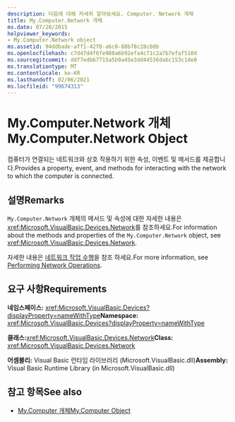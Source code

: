 ```yaml
---
description: 다음에 대해 자세히 알아보세요. Computer. Network 개체
title: My.Computer.Network 개체
ms.date: 07/20/2015
helpviewer_keywords:
- My.Computer.Network object
ms.assetid: 94ddbade-aff1-42f8-a6c8-88b78c28c0db
ms.openlocfilehash: c7d47d4f6fe980a6b92efa4c71c2a7b7efaf510d
ms.sourcegitcommit: ddf7edb67715a5b9a45e3dd44536dabc153c1de0
ms.translationtype: MT
ms.contentlocale: ko-KR
ms.lasthandoff: 02/06/2021
ms.locfileid: "99674313"
---
```

# <a name="mycomputernetwork-object"></a><span data-ttu-id="479b9-103">My.Computer.Network 개체</span><span class="sxs-lookup"><span data-stu-id="479b9-103">My.Computer.Network Object</span></span>

<span data-ttu-id="479b9-104">컴퓨터가 연결되는 네트워크와 상호 작용하기 위한 속성, 이벤트 및 메서드를 제공합니다.</span><span class="sxs-lookup"><span data-stu-id="479b9-104">Provides a property, event, and methods for interacting with the network to which the computer is connected.</span></span>  
  
## <a name="remarks"></a><span data-ttu-id="479b9-105">설명</span><span class="sxs-lookup"><span data-stu-id="479b9-105">Remarks</span></span>  

 <span data-ttu-id="479b9-106">`My.Computer.Network` 개체의 메서드 및 속성에 대한 자세한 내용은 <xref:Microsoft.VisualBasic.Devices.Network>를 참조하세요.</span><span class="sxs-lookup"><span data-stu-id="479b9-106">For information about the methods and properties of the `My.Computer.Network` object, see <xref:Microsoft.VisualBasic.Devices.Network>.</span></span>  
  
 <span data-ttu-id="479b9-107">자세한 내용은 [네트워크 작업 수행](../../developing-apps/programming/computer-resources/performing-network-operations.md)을 참조 하세요.</span><span class="sxs-lookup"><span data-stu-id="479b9-107">For more information, see [Performing Network Operations](../../developing-apps/programming/computer-resources/performing-network-operations.md).</span></span>  
  
## <a name="requirements"></a><span data-ttu-id="479b9-108">요구 사항</span><span class="sxs-lookup"><span data-stu-id="479b9-108">Requirements</span></span>  

 <span data-ttu-id="479b9-109">**네임스페이스:** <xref:Microsoft.VisualBasic.Devices?displayProperty=nameWithType></span><span class="sxs-lookup"><span data-stu-id="479b9-109">**Namespace:** <xref:Microsoft.VisualBasic.Devices?displayProperty=nameWithType></span></span>  
  
 <span data-ttu-id="479b9-110">**클래스:**<xref:Microsoft.VisualBasic.Devices.Network></span><span class="sxs-lookup"><span data-stu-id="479b9-110">**Class:** <xref:Microsoft.VisualBasic.Devices.Network></span></span>  
  
 <span data-ttu-id="479b9-111">**어셈블리:** Visual Basic 런타임 라이브러리 (Microsoft.VisualBasic.dll)</span><span class="sxs-lookup"><span data-stu-id="479b9-111">**Assembly:** Visual Basic Runtime Library (in Microsoft.VisualBasic.dll)</span></span>  
  
## <a name="see-also"></a><span data-ttu-id="479b9-112">참고 항목</span><span class="sxs-lookup"><span data-stu-id="479b9-112">See also</span></span>

- [<span data-ttu-id="479b9-113">My.Computer 개체</span><span class="sxs-lookup"><span data-stu-id="479b9-113">My.Computer Object</span></span>](my-computer-object.md)
